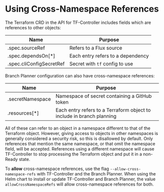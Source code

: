 # Using Cross-Namespace References

The Terraform CRD in the API for TF-Controller includes fields which are references to other objects:

| Name | Purpose |
|------|---------|
| .spec.sourceRef | Refers to a Flux source |
| .spec.dependsOn[*] | Each entry refers to a dependency |
| .spec.cliConfigSecretRef | Secret with `tf` config to use |

Branch Planner configuration can also have cross-namespace references:

| Name | Purpose |
|------|---------|
| .secretNamespace | Namespace of secret containing a GitHub token |
| .resources[*] | Each entry refers to a Terraform object to include in branch planning |

All of these can refer to an object in a namespace different to that of the Terraform object. However, giving access to objects in other namespaces is generally considered a security risk, so this is disallowed by default. Only references that mention the same namespace, or that omit the namespace field, will be accepted. References using a different namespace will cause TF-Controller to stop processing the Terraform object and put it in a non-Ready state.

To **allow** cross-namespace references, use the flag `--allow-cross-namespace-refs` with TF-Controller and the Branch Planner. When using the Helm chart to install or update TF-Controller and Branch Planner, the value `allowCrossNamespaceRefs` will allow cross-namespace references for both.
